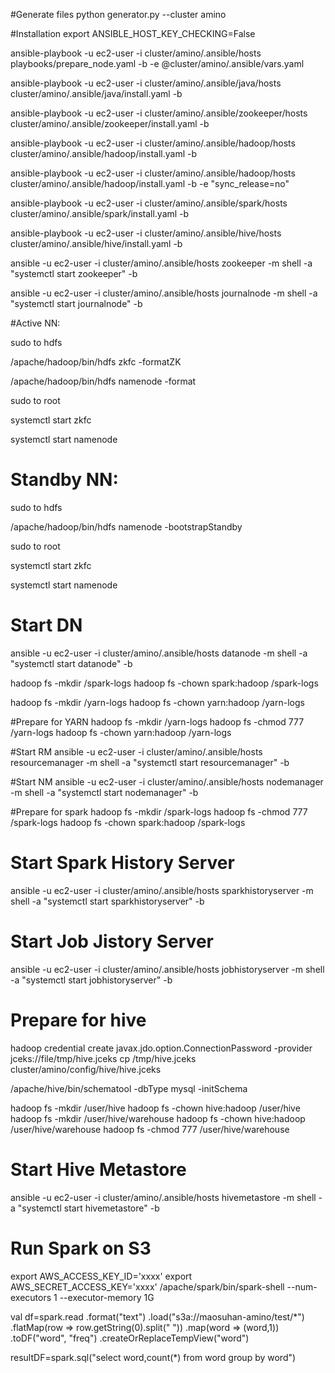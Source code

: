 #Generate files
python generator.py  --cluster amino


#Installation
export ANSIBLE_HOST_KEY_CHECKING=False

ansible-playbook -u ec2-user -i cluster/amino/.ansible/hosts playbooks/prepare_node.yaml -b -e @cluster/amino/.ansible/vars.yaml

ansible-playbook -u ec2-user -i cluster/amino/.ansible/java/hosts cluster/amino/.ansible/java/install.yaml -b 

ansible-playbook -u ec2-user -i cluster/amino/.ansible/zookeeper/hosts cluster/amino/.ansible/zookeeper/install.yaml -b

ansible-playbook -u ec2-user -i cluster/amino/.ansible/hadoop/hosts cluster/amino/.ansible/hadoop/install.yaml -b

ansible-playbook -u ec2-user -i cluster/amino/.ansible/hadoop/hosts cluster/amino/.ansible/hadoop/install.yaml -b -e "sync_release=no"

ansible-playbook -u ec2-user -i cluster/amino/.ansible/spark/hosts cluster/amino/.ansible/spark/install.yaml -b

ansible-playbook -u ec2-user -i cluster/amino/.ansible/hive/hosts cluster/amino/.ansible/hive/install.yaml -b

ansible -u ec2-user -i cluster/amino/.ansible/hosts zookeeper -m shell -a "systemctl start zookeeper" -b

ansible -u ec2-user -i cluster/amino/.ansible/hosts journalnode -m shell -a "systemctl start journalnode" -b

#Active NN:

sudo to hdfs

/apache/hadoop/bin/hdfs zkfc -formatZK

/apache/hadoop/bin/hdfs namenode -format

sudo to root

systemctl start zkfc

systemctl start namenode

# Standby NN:

sudo to hdfs

/apache/hadoop/bin/hdfs namenode -bootstrapStandby

sudo to root

systemctl start zkfc

systemctl start namenode

# Start DN
ansible -u ec2-user -i cluster/amino/.ansible/hosts datanode -m shell -a "systemctl start datanode" -b

hadoop fs -mkdir /spark-logs
hadoop fs -chown spark:hadoop /spark-logs

hadoop fs -mkdir /yarn-logs
hadoop fs -chown yarn:hadoop /yarn-logs

#Prepare for YARN
hadoop fs -mkdir /yarn-logs
hadoop fs -chmod 777 /yarn-logs
hadoop fs -chown yarn:hadoop /yarn-logs

#Start RM
ansible -u ec2-user -i cluster/amino/.ansible/hosts resourcemanager -m shell -a "systemctl start resourcemanager" -b

#Start NM
ansible -u ec2-user -i cluster/amino/.ansible/hosts nodemanager -m shell -a "systemctl start nodemanager" -b

#Prepare for spark
hadoop fs -mkdir /spark-logs
hadoop fs -chmod 777 /spark-logs
hadoop fs -chown spark:hadoop /spark-logs

# Start Spark History Server
ansible -u ec2-user -i cluster/amino/.ansible/hosts sparkhistoryserver -m shell -a "systemctl start sparkhistoryserver" -b

# Start Job Jistory Server
ansible -u ec2-user -i cluster/amino/.ansible/hosts jobhistoryserver -m shell -a "systemctl start jobhistoryserver" -b


# Prepare for hive
hadoop credential create javax.jdo.option.ConnectionPassword -provider jceks://file/tmp/hive.jceks
cp /tmp/hive.jceks cluster/amino/config/hive/hive.jceks

/apache/hive/bin/schematool -dbType mysql -initSchema

hadoop fs -mkdir /user/hive
hadoop fs -chown hive:hadoop /user/hive
hadoop fs -mkdir /user/hive/warehouse
hadoop fs -chown hive:hadoop /user/hive/warehouse
hadoop fs -chmod 777 /user/hive/warehouse

# Start Hive Metastore
ansible -u ec2-user -i cluster/amino/.ansible/hosts hivemetastore -m shell -a "systemctl start hivemetastore" -b

# Run Spark on S3 
export AWS_ACCESS_KEY_ID='xxxx'
export AWS_SECRET_ACCESS_KEY='xxxx'
/apache/spark/bin/spark-shell --num-executors 1 --executor-memory 1G

val df=spark.read
.format("text")
.load("s3a://maosuhan-amino/test/*")
.flatMap(row => row.getString(0).split(" "))
.map(word => (word,1))
.toDF("word", "freq")
.createOrReplaceTempView("word")

resultDF=spark.sql("select word,count(*) from word group by word")